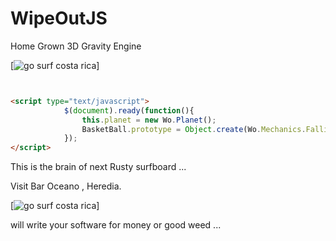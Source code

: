 WipeOutJS
=======

Home Grown 3D Gravity Engine

[![go surf costa rica](http://www.perezzeledon.net/wp-content/uploads/Panoramio-copia.jpg)]

```html


<script type="text/javascript">
			$(document).ready(function(){
				this.planet = new Wo.Planet();
				BasketBall.prototype = Object.create(Wo.Mechanics.FallingBouncer.prototype);
			});
</script>		

```

This is the brain of next Rusty surfboard ...

Visit Bar Oceano , Heredia.

[![go surf costa rica](https://static.simpsonswiki.com/images/thumb/e/ec/SurfingRabbi.png/250px-SurfingRabbi.png)]

will write your software for money or good weed ...
